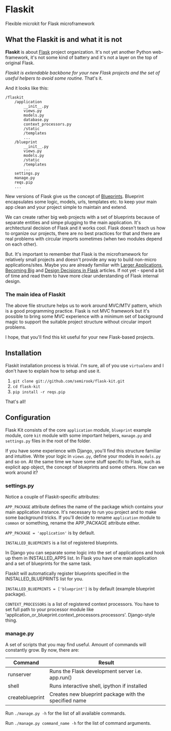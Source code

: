 # Flaskit
Flexible microkit for Flask microframework


## What the Flaskit is and what it is not

**Flaskit** is about [Flask](http://flask.pocoo.org/) project organization.
It's not yet another Python web-framework, it's not some kind of battery 
and it's not a layer on the top of original Flask.

*Flaskit is extendable backbone for your new Flask projects
and the set of useful helpers to avoid some routine.* That's it.

And it looks like this:

```
/flaskit
    /application
        __init__.py
        views.py
        models.py
        database.py
        context_processors.py
        /static
        /templates
        ...
    /blueprint
        __init__.py
        views.py
        models.py
        /static
        /templates
        ...
    settings.py
    manage.py
    reqs.pip
    ...
```

New versions of Flask give us the concept of [Blueprints](http://flask.pocoo.org/docs/blueprints/).
Blueprint encapsulates some logic, models, urls, templates etc. to keep your main app clean 
and your project simple to maintain and extend.

We can create rather big web projects with a set of blueprints because of separate entities and 
simpe plugging to the main application. It's architectural decision of Flask and it works cool.
Flask doesn't teach us how to organize our projects, there are no best practices for that and 
there are real problems with circular imports sometimes (when two modules depend on each other).

But. It's important to remember that Flask is the microframework for relatively
small projects and doesn't provide any way to build non-micro applications/sites.
Maybe you are already familiar with [Larger Applications](http://flask.pocoo.org/docs/patterns/packages/),
[Becoming Big](http://flask.pocoo.org/docs/becomingbig/) and
[Design Decisions in Flask](http://flask.pocoo.org/docs/design/) articles.
If not yet - spend a bit of time and read them to have more clear understanding
of Flask internal design.

### The main idea of Flaskit
The above file structure helps us to work around MVC/MTV pattern, which is a good
programming practice. Flask is not MVC framework but it's possible to bring some
MVC experience with a minimum set of background magic to support the suitable
project structure without circular import problems.

I hope, that you'll find this kit useful for your new Flask-based projects.


## Installation

Flaskit installation process is trivial. I'm sure, all of you use `virtualenv` 
and I don't have to explain how to setup and use it.

1. ```git clone git://github.com/semirook/flask-kit.git```
2. ```cd flask-kit```
3. ```pip install -r reqs.pip```

That's all!


## Configuration

Flask Kit consists of the core `application` module, `blueprint` example module, 
core `kit` module with some important helpers, `manage.py` and `settings.py` files in the
root of the folder.

If you have some experience with Django, you'll find this structure familiar and
intuitive. Write your logic in `views.py`, define your models in `models.py` and
so on. At the same time we have some stuff specific to Flask, such as explicit app
object, the concept of blueprints and some others. How can we work around it?


### settings.py
Notice a couple of Flaskit-specific attributes:

`APP_PACKAGE` attribute defines the name of the package which contains
your main application instance. It's necessary to run you project and to make some
background tricks. If you'll decide to rename `application` module to
`common` or something, rename the APP_PACKAGE attribute either.

`APP_PACKAGE = 'application'` is by default.

`INSTALLED_BLUEPRINTS` is a list of registered blueprints.

In Django you can separate some logic into the set of applications and hook up them
in INSTALLED_APPS list. In Flask you have one main application and a set of
blueprints for the same task. 

Flaskit will automatically register blueprints specified in the INSTALLED_BLUEPRINTS 
list for you.

`INSTALLED_BLUEPRINTS = ['blueprint']` is by default (example blueprint package).

`CONTEXT_PROCESSORS` is a list of registered context processors. You have to set 
full path to your processor module like 'application_or_blueprint.context_processors.processors'.
Django-style thing.


### manage.py
A set of scripts that you may find useful. Amount of commands will constantly
grow. By now, there are:

**Command**           | **Result**                                             |
----------------------|--------------------------------------------------------|
runserver             | Runs the Flask development server i.e. app.run()       |
shell                 | Runs interactive shell, ipython if installed           |
createblueprint       | Creates new blueprint package with the specified name  |

Run `./manage.py -h` for the list of all available commands.

Run `./manage.py command_name -h` for the list of command arguments.


